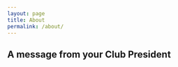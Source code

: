```yaml
---
layout: page
title: About
permalink: /about/
---
```


<h2>A message from your Club President</h2>

